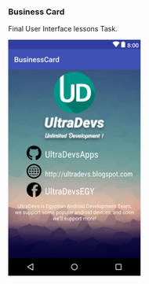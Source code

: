 ### Business Card
Final User Interface lessons Task. 

<img src="https://github.com/yshalsager/UdacityAndroidApps/raw/master/AndroidBasics/01UserInterface/BusinessCard/screenshot.png" width="270"> 
